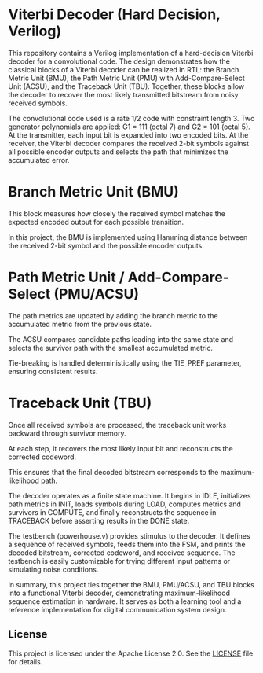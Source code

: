 # Viterbi Decoder (Hard Decision, Verilog)

This repository contains a Verilog implementation of a hard-decision Viterbi decoder for a convolutional code. The design demonstrates how the classical blocks of a Viterbi decoder can be realized in RTL: the Branch Metric Unit (BMU), the Path Metric Unit (PMU) with Add-Compare-Select Unit (ACSU), and the Traceback Unit (TBU). Together, these blocks allow the decoder to recover the most likely transmitted bitstream from noisy received symbols.

The convolutional code used is a rate 1/2 code with constraint length 3. Two generator polynomials are applied: G1 = 111 (octal 7) and G2 = 101 (octal 5). At the transmitter, each input bit is expanded into two encoded bits. At the receiver, the Viterbi decoder compares the received 2-bit symbols against all possible encoder outputs and selects the path that minimizes the accumulated error.

# Branch Metric Unit (BMU)

This block measures how closely the received symbol matches the expected encoded output for each possible transition.

In this project, the BMU is implemented using Hamming distance between the received 2-bit symbol and the possible encoder outputs.

# Path Metric Unit / Add-Compare-Select (PMU/ACSU)

The path metrics are updated by adding the branch metric to the accumulated metric from the previous state.

The ACSU compares candidate paths leading into the same state and selects the survivor path with the smallest accumulated metric.

Tie-breaking is handled deterministically using the TIE_PREF parameter, ensuring consistent results.

# Traceback Unit (TBU)

Once all received symbols are processed, the traceback unit works backward through survivor memory.

At each step, it recovers the most likely input bit and reconstructs the corrected codeword.

This ensures that the final decoded bitstream corresponds to the maximum-likelihood path.

The decoder operates as a finite state machine. It begins in IDLE, initializes path metrics in INIT, loads symbols during LOAD, computes metrics and survivors in COMPUTE, and finally reconstructs the sequence in TRACEBACK before asserting results in the DONE state.

The testbench (powerhouse.v) provides stimulus to the decoder. It defines a sequence of received symbols, feeds them into the FSM, and prints the decoded bitstream, corrected codeword, and received sequence. The testbench is easily customizable for trying different input patterns or simulating noise conditions.

In summary, this project ties together the BMU, PMU/ACSU, and TBU blocks into a functional Viterbi decoder, demonstrating maximum-likelihood sequence estimation in hardware. It serves as both a learning tool and a reference implementation for digital communication system design.

## License
This project is licensed under the Apache License 2.0. See the [LICENSE](LICENSE) file for details.

